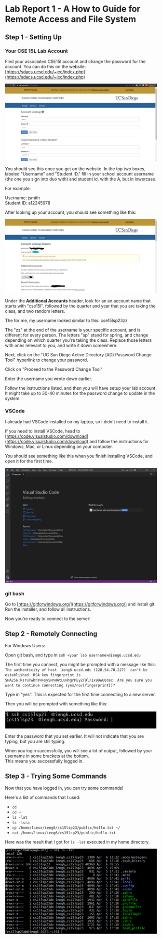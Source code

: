 # Lab Report 1 - A How to Guide for Remote Access and File System

## Step 1 - Setting Up

### Your CSE 15L Lab Account
Find your associated CSE15l account and change the password for the account. You can do this on the website:  
[https://sdacs.ucsd.edu/~icc/index.php](https://sdacs.ucsd.edu/~icc/index.php)

![photo 1](../assets/lab1/1.png)

You should see this once you get on the website. In the top two boxes, labeled "Username" and "Student ID," fill in your school account username (the one you sign into duo with) and student id, with the A, but in lowercase.   

For example: 

Username: jsmith  
Student ID: a12345678

After looking up your account, you should see something like this:

![photo 2](../assets/lab1/2.png)  

Under the **Additional Accounts** header, look for an an account name that starts with "cse15l", followed by the quarter and year that you are taking the class, and two random letters.

The for me, my username looked similar to this: 
cse15lsp23zz 

The "zz" at the end of the username is your specific account, and is different for every person. The letters "sp" stand for spring, and change depending on which quarter you're taking the class. Replace those letters with ones relevant to you, and write it down somewhere.

Next, click on the "UC San Diego Active Directory (AD) Password Change Tool" hyperlink to change your password.

Click on "Proceed to the Password Change Tool"

Enter the username you wrote down earlier.

Follow the instructions listed, and then you will have setup your lab account. It might take up to 30-40 minutes for the password change to update in the system.

### VSCode

I already had VSCode installed on my laptop, so I didn't need to install it. 

If you need to install VSCode, head to [https://code.visualstudio.com/download](https://code.visualstudio.com/download) and follow the instructions for Windows, Mac, or Linux depending on your computer.  

You should see something like this when you finish installing VSCode, and open it for the first time.

![photo 3](../assets/lab1/3.png)

### git bash

Go to [https://gitforwindows.org/](https://gitforwindows.org/) and install git. Run the installer, and follow all instructions.

Now you're ready to connect to the server!

## Step 2 - Remotely Connecting

For Windows Users:

Open git bash, and type in
`ssh <your lab username>@ieng6.ucsd.edu`

The first time you connect, you might be prompted with a message like this:  
`The authenticity of host 'ieng6.ucsd.edu (128.54.70.227)' can't be established.
RSA key fingerprint is SHA256:ksruYwhnYH+sySHnHAtLUHngrPEyZTDl/1x99wUQcec.
Are you sure you want to continue connecting (yes/no/[fingerprint])? `  

Type in "yes". This is expected for the first time connecting to a new server.

Then you will be prompted with something like this:

![photo 4](../assets/lab1/4.png)

Enter the password that you set earlier. It will not indicate that you are typing, but you are still typing.

When you login successfully, you will see a lot of output, followed by your username in some brackets at the bottom.  
This means you successfully logged in. 

## Step 3 - Trying Some Commands

Now that you have logged in, you can try some commands!

Here's a list of commands that I used:

 - `cd`
 - `cd ~`
 - `ls -lat`
 - `ls -lsra`
 - `cp /home/linux/ieng6/cs15lsp23/public/hello.txt ~/`
 - `cat /home/linux/ieng6/cs15lsp23/public/hello.txt`

 Here was the result that I got for `ls -lat` executed in my home directory.

 ![photo 6](../assets/lab1/6.png)




